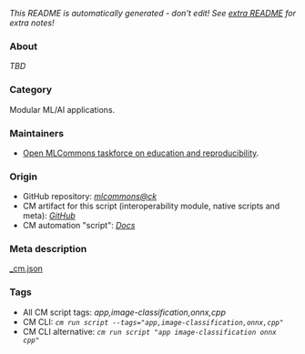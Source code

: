 *This README is automatically generated - don't edit! See [extra README](README-extra.md) for extra notes!*

### About

*TBD*

### Category

Modular ML/AI applications.

### Maintainers

* [Open MLCommons taskforce on education and reproducibility](https://github.com/mlcommons/ck/blob/master/docs/mlperf-education-workgroup.md).

### Origin

* GitHub repository: *[mlcommons@ck](https://github.com/mlcommons/ck/tree/master/cm-mlops)*
* CM artifact for this script (interoperability module, native scripts and meta): *[GitHub](https://github.com/mlcommons/ck/tree/master/cm-mlops/script/app-image-classification-onnx-cpp)*
* CM automation "script": *[Docs](https://github.com/octoml/ck/blob/master/docs/list_of_automations.md#script)*


### Meta description
[_cm.json](_cm.json)


### Tags
* All CM script tags: *app,image-classification,onnx,cpp*
* CM CLI: *`cm run script --tags="app,image-classification,onnx,cpp"`*
* CM CLI alternative: *`cm run script "app image-classification onnx cpp"`*
